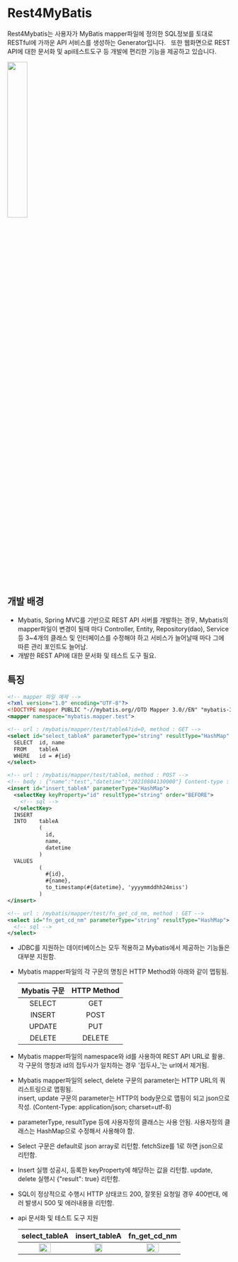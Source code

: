 # Rest4MyBatis
Rest4Mybatis는 사용자가 MyBatis mapper파일에 정의한 SQL정보를 토대로 RESTful에 가까운 API 서비스를 생성하는 Generator입니다. &nbsp; 또한 웹화면으로 REST API에 대한 문서화 및 api테스트도구 등 개발에 편리한 기능을 제공하고 있습니다. 

<image src='./rest_mybatis.png' width='30%' height='30%'/><br/>

## 개발 배경
- Mybatis, Spring MVC를 기반으로 REST API 서버를 개발하는 경우, Mybatis의 mapper파일이 변경이 될때 마다 Controller, Entity, Repository(dao), Service 등 3~4개의 클래스 및 인터페이스를 수정해야 하고 서비스가 늘어날때 마다 그에 따른 관리 포인트도 늘어남.
- 개발한 REST API에 대한 문서화 및 테스트 도구 필요.

## 특징
```xml
<!-- mapper 파일 예제 -->
<?xml version="1.0" encoding="UTF-8"?>
<!DOCTYPE mapper PUBLIC "-//mybatis.org//DTD Mapper 3.0//EN" "mybatis-3-mapper.dtd">
<mapper namespace="mybatis.mapper.test">

<!-- url : /mybatis/mapper/test/tableA?id=0, method : GET -->
<select id="select_tableA" parameterType="string" resultType="HashMap" fetchSize="1">
  SELECT  id, name
  FROM    tableA
  WHERE   id = #{id}
</select>

<!-- url : /mybatis/mapper/test/tableA, method : POST -->
<!-- body : {"name":"test","datetime":"20210804130000"} Content-type : application/json; charset=utf-8 -->
<insert id="insert_tableA" parameterType="HashMap">
  <selectKey keyProperty="id" resultType="string" order="BEFORE">
    <!-- sql -->
  </selectKey>
  INSERT
  INTO    tableA
          (
            id,
            name,
            datetime
          )
  VALUES
          (
            #{id},
            #{name},
            to_timestamp(#{datetime}, 'yyyymmddhh24miss')
          )
</insert>

<!-- url : /mybatis/mapper/test/fn_get_cd_nm, method : GET -->
<select id="fn_get_cd_nm" parameterType="string" resultType="HashMap">
  <!-- sql -->
</select>
```
- JDBC를 지원하는 데이터베이스는 모두 적용하고 Mybatis에서 제공하는 기능들은 대부분 지원함.
- Mybatis mapper파일의 각 구문의 명칭은 HTTP Method와 아래와 같이 맵핑됨.<br/>

  | Mybatis 구문 | HTTP Method |
  |:--------:|:--------:|
  | SELECT | GET |
  | INSERT | POST |
  | UPDATE | PUT |
  | DELETE | DELETE |
- Mybatis mapper파일의 namespace와 id를 사용하여 REST API URL로 활용.<br/>
  각 구문의 명칭과 id의 접두사가 일치하는 경우 '접두사_'는 url에서 제거됨.
- Mybatis mapper파일의 select, delete 구문의 parameter는 HTTP URL의 쿼리스트링으로 맵핑됨.</br>
  insert, update 구문의 parameter는 HTTP의 body문으로 맵핑이 되고 json으로 작성. (Content-Type: application/json; charset=utf-8)
- parameterType, resultType 등에 사용자정의 클래스는 사용 안됨. 사용자정의 클래스는 HashMap으로 수정해서 사용해야 함.
- Select 구문은 default로 json array로 리턴함.
  fetchSize를 1로 하면 json으로 리턴함.
- Insert 실행 성공시, 등록한 keyProperty에 해당하는 값을 리턴함.
  update, delete 실행시 {"result": true} 리턴함.
- SQL이 정상적으로 수행시 HTTP 상태코드 200, 잘못된 요청일 경우 400번대, 에러 발생시 500 및 에러내용을 리턴함.
- api 문서화 및 테스트 도구 지원

  | select_tableA | insert_tableA | fn_get_cd_nm |
  |:--------:|:--------:|:--------:|
  | <image src='./image001.png' width='50%' height='50%'/> | <image src='./image002.png' width='40%' height='40%'/> | <image src='./image003.png' width='50%' height='50%'/> |
  
